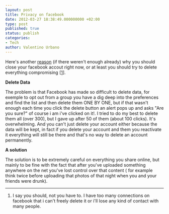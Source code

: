 ```yaml
---
layout: post
title: Privacy on facebook
date: 2012-03-27 18:38:49.000000000 +02:00
type: post
published: true
status: publish
categories:
- Tech
author: Valentino Urbano 
---
```


Here's another [reason][0] (if there weren't enough already) why you should close your facebook accout right now, or at least you should try to delete everything compromising \[[1][1]\].

**Delete Data**

The problem is that Facebook has made so difficult to delete data, for exemple to opt out from a group you have a dig deep into the preferences and find the list and then delete them ONE BY ONE, but if that wasn't enough each time you click the delete button an alert pops up and asks "Are you sure?" of course i am i've clicked on it!. I tried to do my best to delete them all (over 300), but I gave up after 50 of them (about 100  clicks). It's overwhelming.  And you can't just delete your account either because the data will be kept,  in fact if you delete your account and them you reactivate it everything will still be there and that's no way to delete an account permanently.

**A solution**

The solution  is to be extremely careful on everything you share online, but mainly to be fine with the fact that after you've  uploaded something anywhere on the net you've lost control over that content  ( for example think twice before uploading that photos of that night when you and your friends were drunk).

---

1. I say you should, not you have to. I have too many connections on facebook that i can't freely delete it or i'll lose any kind of contact with many people.


[0]: http://www.theverge.com/2012/3/20/2887272/employers-ask-applicants-to-give-up-facebook-social-media-passwords
[1]: #1
